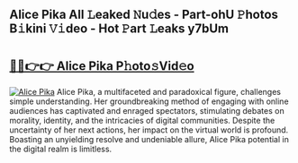 ## Alice Pika All 𝙻eaked 𝙽u𝚍es - Part-ohU 𝙿hotos B𝚒kini 𝚅𝚒deo - Hot 𝙿art 𝙻eaks y7bUm

# <h2><a href="http://ld0n6h.urlbe.top/?page=Alice+Pika">🔗🔗👉👉 Alice Pika P𝚑oto𝚜Vid𝚎o</a></h2>

[![Alice Pika](https://i.imgur.com/eBuTRDB.gif)](http://ld0n6h.urlbe.top/?page=Alice+Pika)
Alice Pika, a multifaceted and paradoxical figure, challenges simple understanding. Her groundbreaking method of engaging with online audiences has captivated and enraged spectators, stimulating debates on morality, identity, and the intricacies of digital communities. Despite the uncertainty of her next actions, her impact on the virtual world is profound. Boasting an unyielding resolve and undeniable allure, Alice Pika potential in the digital realm is limitless.
